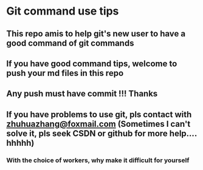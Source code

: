 # Git command use tips 
## This repo amis to help git's new user to have a good command of git commands 
## If you have good command tips, welcome to push your md files in this repo 
## Any push must have commit !!! Thanks
## If you have problems to use git, pls contact with zhuhuazhang@foxmail.com (Sometimes I can't solve it, pls seek CSDN or github for more help.... hhhhh)
### With the choice of workers, why make it difficult for yourself

